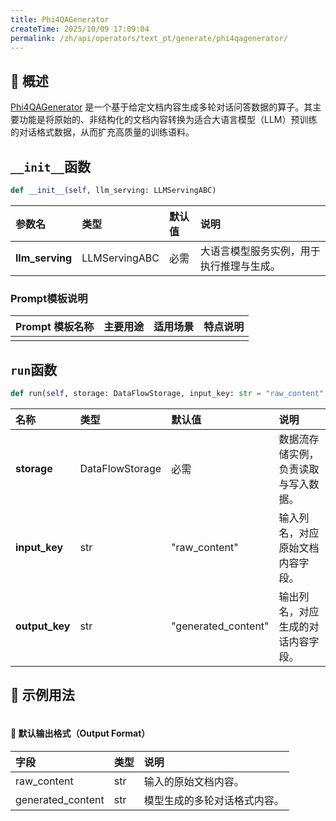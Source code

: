 ```yaml
---
title: Phi4QAGenerator
createTime: 2025/10/09 17:09:04
permalink: /zh/api/operators/text_pt/generate/phi4qagenerator/
---
```


## 📘 概述

[Phi4QAGenerator]() 是一个基于给定文档内容生成多轮对话问答数据的算子。其主要功能是将原始的、非结构化的文档内容转换为适合大语言模型（LLM）预训练的对话格式数据，从而扩充高质量的训练语料。

## `__init__`函数

```python
def __init__(self, llm_serving: LLMServingABC)
```

| 参数名 | 类型 | 默认值 | 说明 |
| :-- | :-- | :-- | :-- |
| **llm_serving** | LLMServingABC | 必需 | 大语言模型服务实例，用于执行推理与生成。 |

### Prompt模板说明

| Prompt 模板名称 | 主要用途 | 适用场景 | 特点说明 |
|---|---|---|---|
| | | | |

## `run`函数

```python
def run(self, storage: DataFlowStorage, input_key: str = "raw_content", output_key: str = "generated_content")
```

| 名称 | 类型 | 默认值 | 说明 |
| :-- | :-- | :-- | :-- |
| **storage** | DataFlowStorage | 必需 | 数据流存储实例，负责读取与写入数据。 |
| **input_key** | str | "raw_content" | 输入列名，对应原始文档内容字段。 |
| **output_key** | str | "generated_content" | 输出列名，对应生成的对话内容字段。 |

## 🧠 示例用法

```python
```

#### 🧾 默认输出格式（Output Format）

| 字段 | 类型 | 说明 |
| :-- | :-- | :-- |
| raw_content | str | 输入的原始文档内容。 |
| generated_content | str | 模型生成的多轮对话格式内容。 |
